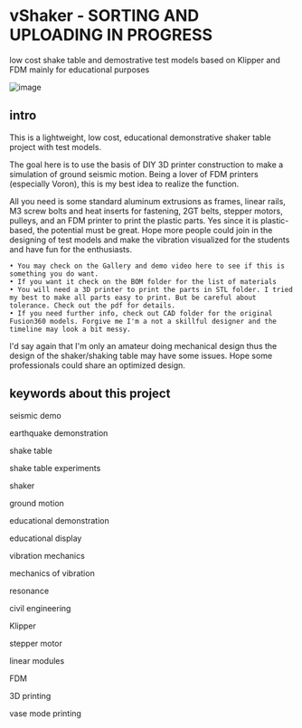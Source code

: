 
# vShaker - SORTING AND UPLOADING IN PROGRESS
low cost shake table and demostrative test models based on Klipper and FDM mainly for educational purposes

![image](https://github.com/treesess/vShaker/assets/20311124/b4626e36-1ad1-4af1-8090-2da2309b10b5)


## intro
This is a lightweight, low cost, educational demonstrative shaker table project with test models. 

The goal here is to use the basis of DIY 3D printer construction to make a simulation of ground seismic motion. Being a lover of FDM printers (especially Voron), this is my best idea to realize the function. 

All you need is some standard aluminum extrusions as frames, linear rails, M3 screw bolts and heat inserts for fastening, 2GT belts, stepper motors, pulleys, and an FDM printer to print the plastic parts. Yes since it is plastic-based, the potential must be great. Hope more people could join in the designing of test models and make the vibration visualized for the students and have fun for the enthusiasts. 

	• You may check on the Gallery and demo video here to see if this is something you do want. 
	• If you want it check on the BOM folder for the list of materials
	• You will need a 3D printer to print the parts in STL folder. I tried my best to make all parts easy to print. But be careful about tolerance. Check out the pdf for details. 
	• If you need further info, check out CAD folder for the original Fusion360 models. Forgive me I'm a not a skillful designer and the timeline may look a bit messy. 

I'd say again that I'm only an amateur doing mechanical design thus the design of the shaker/shaking table may have some issues. Hope some professionals could share an optimized design. 

## keywords about this project
seismic demo

earthquake demonstration

shake table

shake table experiments

shaker

ground motion

educational demonstration

educational display

vibration mechanics

mechanics of vibration

resonance

civil engineering


Klipper

stepper motor

linear modules

FDM

3D printing

vase mode printing
